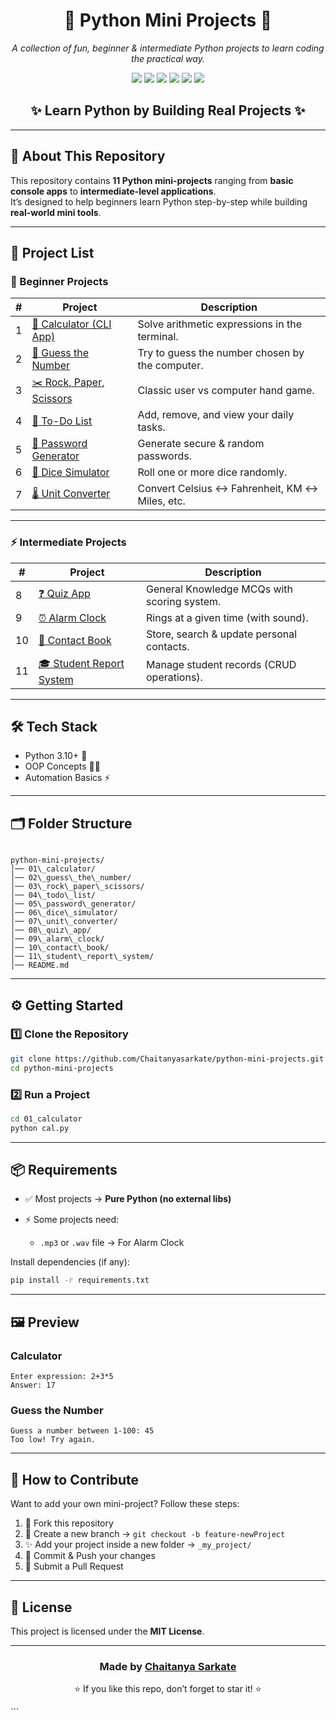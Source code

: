 
<h1 align="center">🐍 Python Mini Projects 🚀</h1>
<p align="center">
  <i>A collection of fun, beginner & intermediate Python projects to learn coding the practical way.</i>
</p>

<p align="center">
  <img src="https://img.shields.io/badge/Python-3.10+-blue?logo=python" />
  <img src="https://img.shields.io/badge/Status-Active-success?logo=github" />
  <img src="https://img.shields.io/github/stars/Chaitanyasarkate/python-mini-projects?style=social" />
  <img src="https://img.shields.io/badge/Contributions-Welcome-orange?logo=github" />
  <img src="https://img.shields.io/github/repo-size/Chaitanyasarkate/python-mini-projects?color=yellow" />
  <img src="https://img.shields.io/github/last-commit/Chaitanyasarkate/python-mini-projects?color=red" />
</p>

<h2 align="center">✨ Learn Python by Building Real Projects ✨</h2>

---

## 📌 About This Repository  
This repository contains **11 Python mini-projects** ranging from **basic console apps** to **intermediate-level applications**.  
It’s designed to help beginners learn Python step-by-step while building **real-world mini tools**.  

---

## 🎯 Project List  

### 🌱 Beginner Projects  
| # | Project | Description |
|---|---------|-------------|
| 1 | [🧮 Calculator (CLI App)](01_calculator/) | Solve arithmetic expressions in the terminal. |
| 2 | [🎯 Guess the Number](02_guess_the_number/) | Try to guess the number chosen by the computer. |
| 3 | [✂️ Rock, Paper, Scissors](03_rock_paper_scissors/) | Classic user vs computer hand game. |
| 4 | [📝 To-Do List](04_todo_list/) | Add, remove, and view your daily tasks. |
| 5 | [🔑 Password Generator](05_password_generator/) | Generate secure & random passwords. |
| 6 | [🎲 Dice Simulator](06_dice_simulator/) | Roll one or more dice randomly. |
| 7 | [🌡 Unit Converter](07_unit_converter/) | Convert Celsius ↔ Fahrenheit, KM ↔ Miles, etc. |

---

### ⚡ Intermediate Projects  
| # | Project | Description |
|---|---------|-------------|
| 8  | [❓ Quiz App](08_quiz_app/) | General Knowledge MCQs with scoring system. |
| 9  | [⏰ Alarm Clock](09_alarm_clock/) | Rings at a given time (with sound). |
| 10 | [📇 Contact Book](10_contact_book/) | Store, search & update personal contacts. |
| 11 | [🎓 Student Report System](11_student_report_system/) | Manage student records (CRUD operations). |

---

## 🛠 Tech Stack  
- Python 3.10+ 🐍  
- OOP Concepts 👨‍💻   
- Automation Basics ⚡  

---

## 🗂 Folder Structure  

```

python-mini-projects/
│── 01\_calculator/
│── 02\_guess\_the\_number/
│── 03\_rock\_paper\_scissors/
│── 04\_todo\_list/
│── 05\_password\_generator/
│── 06\_dice\_simulator/
│── 07\_unit\_converter/
│── 08\_quiz\_app/
│── 09\_alarm\_clock/
│── 10\_contact\_book/
│── 11\_student\_report\_system/
│── README.md

````

---

## ⚙️ Getting Started  

### 1️⃣ Clone the Repository  
```bash
git clone https://github.com/Chaitanyasarkate/python-mini-projects.git
cd python-mini-projects
````

### 2️⃣ Run a Project

```bash
cd 01_calculator
python cal.py
```

---

## 📦 Requirements

* ✅ Most projects → **Pure Python (no external libs)**
* ⚡ Some projects need:

  * `.mp3` or `.wav` file → For Alarm Clock

Install dependencies (if any):

```bash
pip install -r requirements.txt
```

---

## 🖼 Preview

### Calculator

```
Enter expression: 2+3*5
Answer: 17
```

### Guess the Number

```
Guess a number between 1-100: 45
Too low! Try again.
```

---

## 🤝 How to Contribute

Want to add your own mini-project? Follow these steps:

1. 🍴 Fork this repository
2. 🌱 Create a new branch → `git checkout -b feature-newProject`
3. ✨ Add your project inside a new folder → `_my_project/`
4. 📩 Commit & Push your changes
5. 🚀 Submit a Pull Request

---

## 📜 License

This project is licensed under the **MIT License**.

---

<h3 align="center">Made by <a href="https://github.com/Chaitanyasarkate">Chaitanya Sarkate</a></h3>
<p align="center">⭐ If you like this repo, don’t forget to star it! ⭐</p>
```
